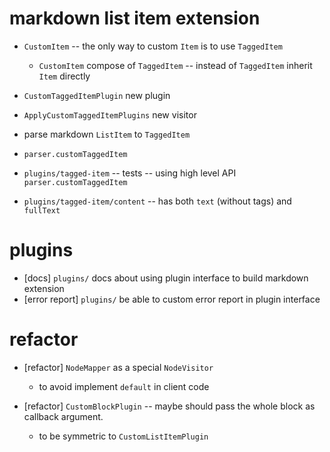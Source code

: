 # markdown list item extension

- `CustomItem` -- the only way to custom `Item` is to use `TaggedItem`

  - `CustomItem` compose of `TaggedItem` -- instead of `TaggedItem` inherit `Item` directly

- `CustomTaggedItemPlugin` new plugin
- `ApplyCustomTaggedItemPlugins` new visitor

- parse markdown `ListItem` to `TaggedItem`


- `parser.customTaggedItem`

- `plugins/tagged-item` -- tests -- using high level API `parser.customTaggedItem`

- `plugins/tagged-item/content` -- has both `text` (without tags) and `fullText`

# plugins

- [docs] `plugins/` docs about using plugin interface to build markdown extension
- [error report] `plugins/` be able to custom error report in plugin interface

# refactor

- [refactor] `NodeMapper` as a special `NodeVisitor`

  - to avoid implement `default` in client code

- [refactor] `CustomBlockPlugin` -- maybe should pass the whole block as callback argument.

  - to be symmetric to `CustomListItemPlugin`
